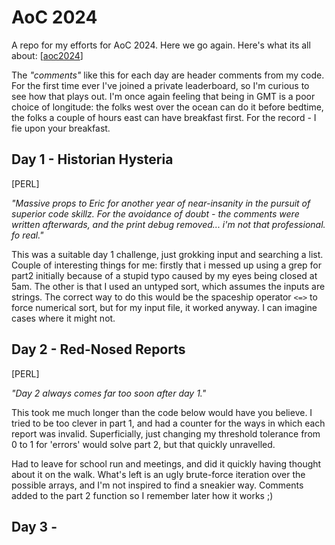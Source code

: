 # AoC 2024

A repo for my efforts for AoC 2024. Here we go again.
Here's what its all about: [[aoc2024](https://adventofcode.com)]

The _"comments"_ like this for each day are header comments from my code. For the first time ever I've joined a private leaderboard, so I'm curious to see how that plays out. I'm once again feeling that being in GMT is a poor choice of longitude: the folks west over the ocean can do it before bedtime, the folks a couple of hours east can have breakfast first. For the record - I fie upon your breakfast.

## Day 1 - Historian Hysteria

[PERL]

_"Massive props to Eric for another year of near-insanity in the pursuit of superior code skillz. For the avoidance of doubt - the comments were written afterwards, and the print debug
 removed... i'm not that professional. fo real."_

This was a suitable day 1 challenge, just grokking input and searching a list. Couple of interesting things for me: firstly that i messed up using a grep for part2 initially because of a stupid typo caused by my eyes being closed at 5am. 
The other is that I used an untyped sort, which assumes the inputs are strings. The correct way to do this would be the spaceship operator ```<=>``` to force numerical sort, but for my input file, it worked anyway. I can imagine cases where it might not.

## Day 2 - Red-Nosed Reports

[PERL]

_"Day 2 always comes far too soon after day 1."_

This took me much longer than the code below would have you believe. I tried to be too clever in part 1, and had a counter for the ways in which each report was invalid. Superficially, just changing my threshold tolerance from 0 to 1 for 'errors' would solve part 2, but that quickly unravelled.

Had to leave for school run and meetings, and did it quickly having thought about it on the walk. What's left is an ugly brute-force iteration over the possible arrays, and I'm not inspired to find a sneakier way. Comments added to the part 2 function so I remember later how it works ;)

## Day 3 - 

